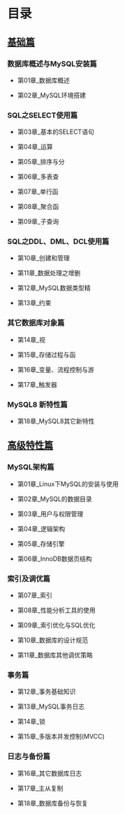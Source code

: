 # 目录

## [基础篇](https://github.com/ekko1994/doc/tree/master/mysql/%E5%9F%BA%E7%A1%80%E7%AF%87)

### 数据库概述与MySQL安装篇

- 第01章_数据库概述 

- 第02章_MySQL环境搭建

### SQL之SELECT使用篇

- 第03章_基本的SELECT语句 

- 第04章_运算

- 第05章_排序与分

- 第06章_多表查

- 第07章_单行函

- 第08章_聚合函

- 第09章_子查询

### SQL之DDL、DML、DCL使用篇

- 第10章_创建和管理

- 第11章_数据处理之增删

- 第12章_MySQL数据类型精

- 第13章_约束

### 其它数据库对象篇

- 第14章_视

- 第15章_存储过程与函

- 第16章_变量、流程控制与游

- 第17章_触发器

### MySQL8 新特性篇

- 第18章_MySQL8其它新特性

## [高级特性篇](https://github.com/ekko1994/doc/tree/master/mysql/%E9%AB%98%E7%BA%A7%E7%AF%87)

### MySQL架构篇

- 第01章_Linux下MySQL的安装与使用

- 第02章_MySQL的数据目录

- 第03章_用户与权限管理

- 第04章_逻辑架构

- 第05章_存储引擎

- 第06章_InnoDB数据页结构

### 索引及调优篇

- 第07章_索引

- 第08章_性能分析工具的使用

- 第09章_索引优化与SQL优化

- 第10章_数据库的设计规范

- 第11章_数据库其他调优策略

### 事务篇

- 第12章_事务基础知识

- 第13章_MySQL事务日志

- 第14章_锁

- 第15章_多版本并发控制(MVCC)

### 日志与备份篇

- 第16章_其它数据库日志

- 第17章_主从复制

- 第18章_数据库备份与恢复
